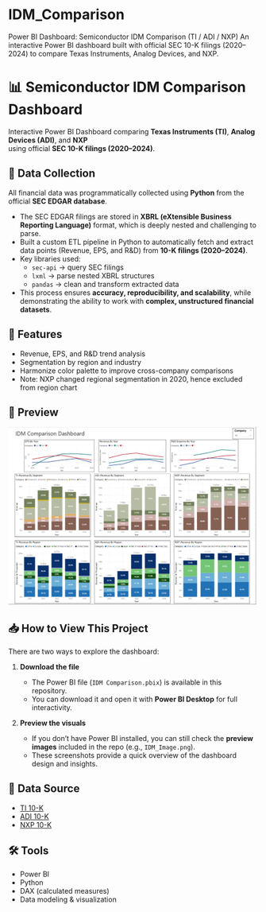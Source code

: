 # IDM_Comparison
Power BI Dashboard: Semiconductor IDM Comparison (TI / ADI / NXP) An interactive Power BI dashboard built with official SEC 10-K filings (2020–2024) to compare Texas Instruments, Analog Devices, and NXP.

# 📊 Semiconductor IDM Comparison Dashboard

Interactive Power BI Dashboard comparing **Texas Instruments (TI)**, **Analog Devices (ADI)**, and **NXP**  
using official **SEC 10-K filings (2020–2024)**.

## 🐍 Data Collection  
All financial data was programmatically collected using **Python** from the official **SEC EDGAR database**.  

- The SEC EDGAR filings are stored in **XBRL (eXtensible Business Reporting Language)** format, which is deeply nested and challenging to parse.  
- Built a custom ETL pipeline in Python to automatically fetch and extract data points (Revenue, EPS, and R&D) from **10-K filings (2020–2024)**.  
- Key libraries used:  
  - `sec-api` → query SEC filings  
  - `lxml` → parse nested XBRL structures  
  - `pandas` → clean and transform extracted data  
- This process ensures **accuracy, reproducibility, and scalability**, while demonstrating the ability to work with **complex, unstructured financial datasets**.
  
## 🔎 Features
- Revenue, EPS, and R&D trend analysis
- Segmentation by region and industry
- Harmonize color palette to improve cross-company comparisons
- Note: NXP changed regional segmentation in 2020, hence excluded from region chart

## 📂 Preview
![Dashboard Screenshot](https://github.com/chen7io/IDM_Comparison/blob/main/IDM_Image.png)

## 📥 How to View This Project  

There are two ways to explore the dashboard:  

1. **Download the file**  
   - The Power BI file (`IDM Comparison.pbix`) is available in this repository.  
   - You can download it and open it with **Power BI Desktop** for full interactivity.  

2. **Preview the visuals**  
   - If you don’t have Power BI installed, you can still check the **preview images** included in the repo (e.g., `IDM_Image.png`).  
   - These screenshots provide a quick overview of the dashboard design and insights.  

## 📑 Data Source
- [TI 10-K](https://investor.ti.com/financial-information/sec-filings)
- [ADI 10-K](https://investor.analog.com/financial-information/sec-filings)
- [NXP 10-K](https://investors.nxp.com/financials/sec-filings)

## 🛠 Tools
- Power BI
- Python
- DAX (calculated measures)
- Data modeling & visualization
